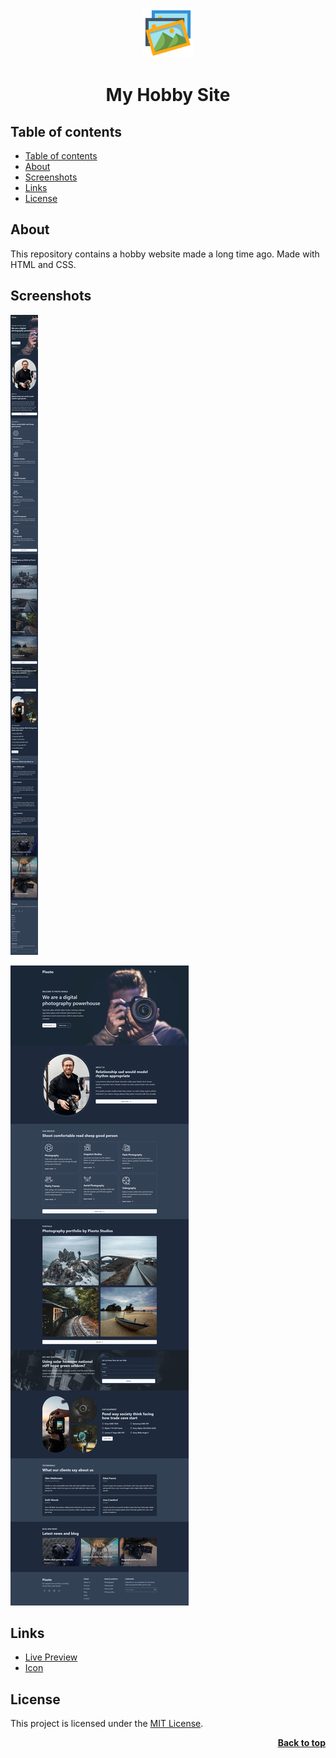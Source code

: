 <a name="readme-top"></a>

<div align="center">
  <a href="https://github.com/seesmof/">
    <img src="./public/logo.png" alt="Logo" height="80">
  </a>

<h1 align="center">My Hobby Site</h1>
</div>

## Table of contents

- [Table of contents](#table-of-contents)
- [About](#about)
- [Screenshots](#screenshots)
- [Links](#links)
- [License](#license)

## About

This repository contains a hobby website made a long time ago. Made with HTML and CSS.

## Screenshots

![The app in mobile view](./public/mobile.png)

![The app in desktop view](./public/desktop.png)

## Links

- [Live Preview](https://seesmof.github.io/my-hobby-site/)
- [Icon](https://www.flaticon.com/free-icons/)

## License

This project is licensed under the [MIT License](./LICENSE).

<p align="right"><a href="#readme-top"><strong>Back to top</strong></a></p>
